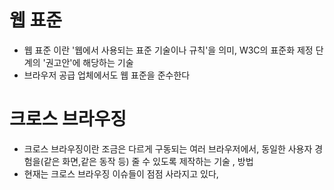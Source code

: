 # 웹 표준

- 웹 표준 이란 '웹에서 사용되는 표준 기술이나 규칙'을 의미, W3C의 표준화 제정 단계의 '권고안'에 해당하는 기술
- 브라우저 공급 업체에서도 웹 표준을 준수한다

# 크로스 브라우징

- 크로스 브라우징이란 조금은 다르게 구동되는 여러 브라우저에서, 동일한 사용자 경험을(같은 화면,같은 동작 등) 줄 수 있도록 제작하는 기술 , 방법
- 현재는 크로스 브라우징 이슈들이 점점 사라지고 있다,
